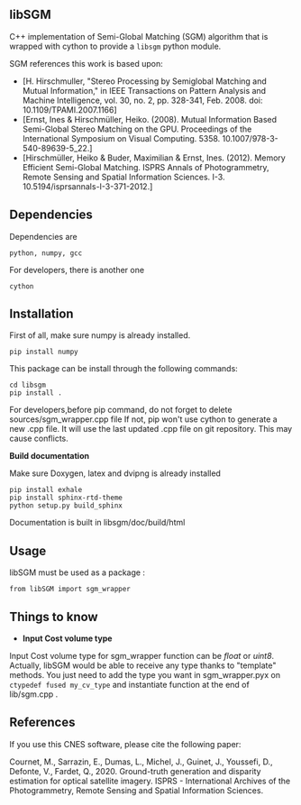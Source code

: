 ## libSGM

C++ implementation of Semi-Global Matching (SGM) algorithm that is wrapped with cython to provide a `libsgm` python module. 

SGM references this work is based upon: 
 - [H. Hirschmuller, "Stereo Processing by Semiglobal Matching and Mutual Information," in IEEE Transactions on Pattern Analysis and Machine Intelligence, vol. 30, no. 2, pp. 328-341, Feb. 2008. doi: 10.1109/TPAMI.2007.1166] 
 - [Ernst, Ines & Hirschmüller, Heiko. (2008). Mutual Information Based Semi-Global Stereo Matching on the GPU. Proceedings of the International Symposium on Visual Computing. 5358. 10.1007/978-3-540-89639-5_22.]
- [Hirschmüller, Heiko & Buder, Maximilian & Ernst, Ines. (2012). Memory Efficient Semi-Global Matching. ISPRS Annals of Photogrammetry, Remote Sensing and Spatial Information Sciences. I-3. 10.5194/isprsannals-I-3-371-2012.]

## Dependencies

Dependencies are 

    python, numpy, gcc
    
For developers, there is another one

    cython

## Installation
First of all, make sure numpy is already installed.

    pip install numpy 

This package can be install through the following commands:

    cd libsgm
    pip install .

For developers,before pip command, do not forget to delete sources/sgm_wrapper.cpp file
If not, pip won't use cython to generate a new .cpp file. It will use the last updated .cpp file on git repository. This may cause conflicts. 

**Build documentation**

Make sure Doxygen, latex and dvipng is already installed

```
pip install exhale
pip install sphinx-rtd-theme
python setup.py build_sphinx
```

Documentation is built in libsgm/doc/build/html

## Usage

libSGM must be used as a package : 

    from libSGM import sgm_wrapper

## Things to know

* **Input Cost volume type**


Input Cost volume type for sgm_wrapper function can be *float* or *uint8*. 
Actually, libSGM would be able to receive any type thanks to "template" methods. You just need to add the type you want in sgm_wrapper.pyx on `ctypedef fused my_cv_type` and instantiate function at the end of lib/sgm.cpp . 

## References

If you use this CNES software, please cite the following paper: 

Cournet, M., Sarrazin, E., Dumas, L., Michel, J., Guinet, J., Youssefi, D., Defonte, V., Fardet, Q., 2020. 
Ground-truth generation and disparity estimation for optical satellite imagery.
ISPRS - International Archives of the Photogrammetry, Remote Sensing and Spatial Information Sciences.
